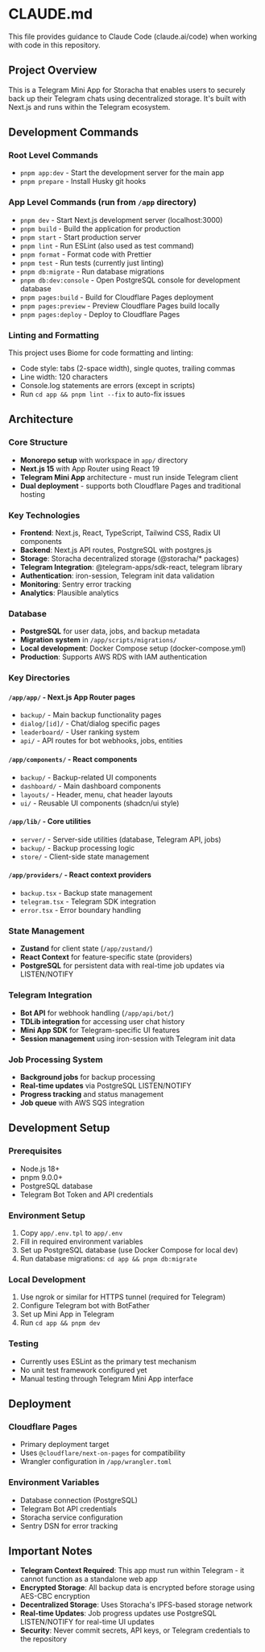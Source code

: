 # CLAUDE.md

This file provides guidance to Claude Code (claude.ai/code) when working with code in this repository.

## Project Overview

This is a Telegram Mini App for Storacha that enables users to securely back up their Telegram chats using decentralized storage. It's built with Next.js and runs within the Telegram ecosystem.

## Development Commands

### Root Level Commands

- `pnpm app:dev` - Start the development server for the main app
- `pnpm prepare` - Install Husky git hooks

### App Level Commands (run from `/app` directory)

- `pnpm dev` - Start Next.js development server (localhost:3000)
- `pnpm build` - Build the application for production
- `pnpm start` - Start production server
- `pnpm lint` - Run ESLint (also used as test command)
- `pnpm format` - Format code with Prettier
- `pnpm test` - Run tests (currently just linting)
- `pnpm db:migrate` - Run database migrations
- `pnpm db:dev:console` - Open PostgreSQL console for development database
- `pnpm pages:build` - Build for Cloudflare Pages deployment
- `pnpm pages:preview` - Preview Cloudflare Pages build locally
- `pnpm pages:deploy` - Deploy to Cloudflare Pages

### Linting and Formatting

This project uses Biome for code formatting and linting:

- Code style: tabs (2-space width), single quotes, trailing commas
- Line width: 120 characters
- Console.log statements are errors (except in scripts)
- Run `cd app && pnpm lint --fix` to auto-fix issues

## Architecture

### Core Structure

- **Monorepo setup** with workspace in `app/` directory
- **Next.js 15** with App Router using React 19
- **Telegram Mini App** architecture - must run inside Telegram client
- **Dual deployment** - supports both Cloudflare Pages and traditional hosting

### Key Technologies

- **Frontend**: Next.js, React, TypeScript, Tailwind CSS, Radix UI components
- **Backend**: Next.js API routes, PostgreSQL with postgres.js
- **Storage**: Storacha decentralized storage (@storacha/\* packages)
- **Telegram Integration**: @telegram-apps/sdk-react, telegram library
- **Authentication**: iron-session, Telegram init data validation
- **Monitoring**: Sentry error tracking
- **Analytics**: Plausible analytics

### Database

- **PostgreSQL** for user data, jobs, and backup metadata
- **Migration system** in `/app/scripts/migrations/`
- **Local development**: Docker Compose setup (docker-compose.yml)
- **Production**: Supports AWS RDS with IAM authentication

### Key Directories

#### `/app/app/` - Next.js App Router pages

- `backup/` - Main backup functionality pages
- `dialog/[id]/` - Chat/dialog specific pages
- `leaderboard/` - User ranking system
- `api/` - API routes for bot webhooks, jobs, entities

#### `/app/components/` - React components

- `backup/` - Backup-related UI components
- `dashboard/` - Main dashboard components
- `layouts/` - Header, menu, chat header layouts
- `ui/` - Reusable UI components (shadcn/ui style)

#### `/app/lib/` - Core utilities

- `server/` - Server-side utilities (database, Telegram API, jobs)
- `backup/` - Backup processing logic
- `store/` - Client-side state management

#### `/app/providers/` - React context providers

- `backup.tsx` - Backup state management
- `telegram.tsx` - Telegram SDK integration
- `error.tsx` - Error boundary handling

### State Management

- **Zustand** for client state (`/app/zustand/`)
- **React Context** for feature-specific state (providers)
- **PostgreSQL** for persistent data with real-time job updates via LISTEN/NOTIFY

### Telegram Integration

- **Bot API** for webhook handling (`/app/api/bot/`)
- **TDLib integration** for accessing user chat history
- **Mini App SDK** for Telegram-specific UI features
- **Session management** using iron-session with Telegram init data

### Job Processing System

- **Background jobs** for backup processing
- **Real-time updates** via PostgreSQL LISTEN/NOTIFY
- **Progress tracking** and status management
- **Job queue** with AWS SQS integration

## Development Setup

### Prerequisites

- Node.js 18+
- pnpm 9.0.0+
- PostgreSQL database
- Telegram Bot Token and API credentials

### Environment Setup

1. Copy `app/.env.tpl` to `app/.env`
2. Fill in required environment variables
3. Set up PostgreSQL database (use Docker Compose for local dev)
4. Run database migrations: `cd app && pnpm db:migrate`

### Local Development

1. Use ngrok or similar for HTTPS tunnel (required for Telegram)
2. Configure Telegram bot with BotFather
3. Set up Mini App in Telegram
4. Run `cd app && pnpm dev`

### Testing

- Currently uses ESLint as the primary test mechanism
- No unit test framework configured yet
- Manual testing through Telegram Mini App interface

## Deployment

### Cloudflare Pages

- Primary deployment target
- Uses `@cloudflare/next-on-pages` for compatibility
- Wrangler configuration in `/app/wrangler.toml`

### Environment Variables

- Database connection (PostgreSQL)
- Telegram Bot API credentials
- Storacha service configuration
- Sentry DSN for error tracking

## Important Notes

- **Telegram Context Required**: This app must run within Telegram - it cannot function as a standalone web app
- **Encrypted Storage**: All backup data is encrypted before storage using AES-CBC encryption
- **Decentralized Storage**: Uses Storacha's IPFS-based storage network
- **Real-time Updates**: Job progress updates use PostgreSQL LISTEN/NOTIFY for real-time UI updates
- **Security**: Never commit secrets, API keys, or Telegram credentials to the repository
